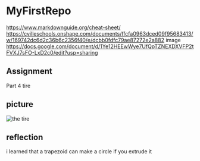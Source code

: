 # MyFirstRepo
https://www.markdownguide.org/cheat-sheet/
https://cvilleschools.onshape.com/documents/ffcfa0963dced09f95683413/w/169742dc6d2c36b6c2356f40/e/dcbb0fdfc79ae87272e2a882
image https://docs.google.com/document/d/1Ye12HEEwWye7UfQpTZNEXDXVFP2tFVXJ7sFO-LxD2c0/edit?usp=sharing

## Assignment
Part 4 tire
## picture
![the tire](images/thetire.jpg)
## reflection
i learned that a trapezoid can make a circle if you extrude it
